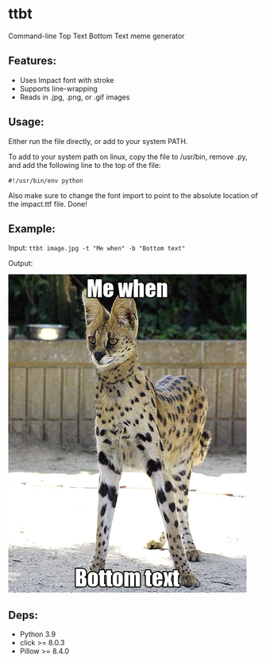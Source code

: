 # ttbt
Command-line Top Text Bottom Text meme generator

## Features:
- Uses Impact font with stroke
- Supports line-wrapping
- Reads in .jpg, .png, or .gif images

## Usage:
Either run the file directly, or add to your system PATH. 

To add to your system path on linux, copy the file to /usr/bin, remove .py, and add the following line to the top of the file:
```
#!/usr/bin/env python
```
Also make sure to change the font import to point to the absolute location of the impact.ttf file. Done!

## Example:

Input: `ttbt image.jpg -t "Me when" -b "Bottom text"`

Output:

<img src="out.png"/>

## Deps:
- Python 3.9
- click >= 8.0.3
- Pillow >= 8.4.0
